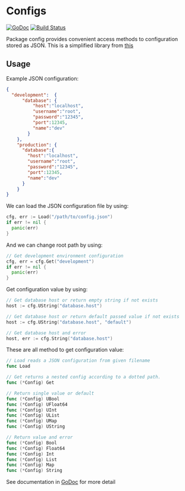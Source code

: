# Configs

[![GoDoc](https://godoc.org/github.com/pistarlabs/configs?status.svg)](https://godoc.org/github.com/pistarlabs/configs) [![Build Status](https://travis-ci.org/pistarlabs/configs.svg?branch=master)](https://travis-ci.org/pistarlabs/configs)

Package config provides convenient access methods to configuration stored as JSON. This is a simplified library from [this](https://github.com/olebedev/config)

## Usage

Example JSON configuration:
```json
{
  "development":  {
      "database": {
          "host":"localhost",
          "username":"root",
          "password":"12345",
          "port":12345,
          "name":"dev"
        }
    },
    "production": {
      "database":{
        "host":"localhost",
        "username":"root",
        "password":"12345",
        "port":12345,
        "name":"dev"
      }
    }
}
```

We can load the JSON configuration file by using:
```go
cfg, err := Load("/path/to/config.json")
if err != nil {
  panic(err)
}
```

And we can change root path by using:
```go
// Get development environment configuration
cfg, err = cfg.Get("development")
if err != nil {
  panic(err)
}
```

Get configuration value by using:
```go
// Get database host or return empty string if not exists
host := cfg.UString("database.host")

// Get database host or return default passed value if not exists
host := cfg.UString("database.host", "default")

// Get database host and error
host, err := cfg.String("database.host")
```

These are all method to get configuration value:
```go
// Load reads a JSON configuration from given filename
func Load

// Get returns a nested config according to a dotted path.
func (*Config) Get

// Return single value or default
func (*Config) UBool
func (*Config) UFloat64
func (*Config) UInt
func (*Config) UList
func (*Config) UMap
func (*Config) UString

// Return value and error
func (*Config) Bool
func (*Config) Float64
func (*Config) Int
func (*Config) List
func (*Config) Map
func (*Config) String
```
See documentation in [GoDoc](https://godoc.org/github.com/pistarlabs/configs) for more detail
